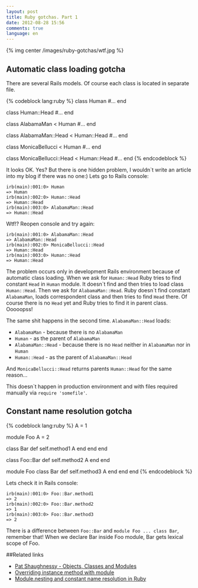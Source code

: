 ```yaml
---
layout: post
title: Ruby gotchas. Part 1
date: 2012-08-28 15:56
comments: true
language: en
---
```


{% img center /images/ruby-gotchas/wtf.jpg %}

## Automatic class loading gotcha

There are several Rails models. Of course each class is located in separate file.

{% codeblock lang:ruby %}
class Human
  #...
end

class Human::Head
  #...
end

class AlabamaMan < Human
  #...
end

class AlabamaMan::Head < Human::Head
  #...
end

class MonicaBellucci < Human
  #...
end

class MonicaBellucci::Head < Human::Head
  #...
end
{% endcodeblock %}

It looks OK. Yes? But there is one hidden problem, I wouldn`t write an article
into my blog if there was no one:) Lets go to Rails console:

    irb(main):001:0> Human
    => Human
    irb(main):002:0> Human::Head
    => Human::Head
    irb(main):003:0> AlabamaMan::Head
    => Human::Head

Wtf!? Reopen console and try again:

    irb(main):001:0> AlabamaMan::Head
    => AlabamaMan::Head
    irb(main):002:0> MonicaBellucci::Head
    => Human::Head
    irb(main):003:0> Human::Head
    => Human::Head

The problem occurs only in development Rails environment because of automatic class loading. When we ask for `Human::Head` Ruby tries to find constant `Head` in `Human` module. It doesn\`t find and then tries to load class `Human::Head`. Then we ask for `AlabamaMan::Head`. Ruby doesn\`t find constant `AlabamaMan`, loads correspondent class and then tries to find `Head` there. Of course there is no `Head` yet and Ruby tries to find it in parent class. Ooooopss!

The same shit happens in the second time. `AlabamaMan::Head` loads:

* `AlabamaMan` - because there is no `AlabamaMan`
* `Human` - as the parent of `AlabamaMan`
* `AlabamaMan::Head` - because there is no `Head` neither in `AlabamaMan` nor in `Human`
* `Human::Head` - as the parent of `AlabamaMan::Head`

And `MonicaBellucci::Head` returns parents `Human::Head` for the same reason...

This doesn\`t happen in production environment and with files required manually via `require 'somefile'`.

## Constant name resolution gotcha

{% codeblock lang:ruby %}
A = 1

module Foo
  A = 2

  class Bar
    def self.method1
      A
    end
  end
end

class Foo::Bar
  def self.method2
    A
  end
end

module Foo
  class Bar
    def self.method3
      A
    end
  end
end
{% endcodeblock %}

Lets check it in Rails console:

    irb(main):001:0> Foo::Bar.method1
    => 2
    irb(main):002:0> Foo::Bar.method2
    => 1
    irb(main):003:0> Foo::Bar.method3
    => 2

There is a difference between `Foo::Bar` and `module Foo ... class Bar`, remember that! When we declare Bar inside Foo module, Bar gets lexical scope of Foo.

##Related links

* [Pat Shaughnessy - Objects, Classes and Modules](http://patshaughnessy.net/2012/7/26/objects-classes-and-modules)
* [Overriding instance method with module](http://shime.github.com/blog/2012/08/06/overriding-instance-method-with-module-method/)
* [Module.nesting and constant name resolution in Ruby](http://coderrr.wordpress.com/2008/03/11/constant-name-resolution-in-ruby/)

